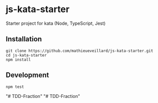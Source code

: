 # js-kata-starter

Starter project for kata (Node, TypeScript, Jest)

## Installation

```shell
git clone https://github.com/mathieueveillard/js-kata-starter.git
cd js-kata-starter
npm install
```

## Development

```shell
npm test
```
"# TDD-Fraction" 
"# TDD-Fraction" 
